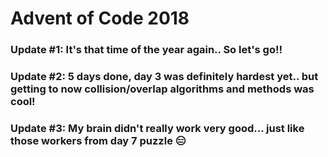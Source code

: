 # Advent of Code 2018

### Update #1: It's that time of the year again.. So let's go!!
### Update #2: 5 days done, day 3 was definitely hardest yet.. but getting to now collision/overlap algorithms and methods was cool!
### Update #3: My brain didn't really work very good... just like those workers from day 7 puzzle :expressionless:
